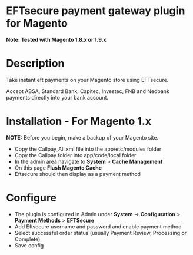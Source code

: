 # EFTsecure payment gateway plugin for Magento
**Note: Tested with Magento 1.8.x or 1.9.x**

# Description
Take instant eft payments on your Magento store using EFTsecure.

Accept ABSA, Standard Bank, Capitec, Investec, FNB and Nedbank payments directly into your bank account.

# Installation - For Magento 1.x

**NOTE:** Before you begin, make a backup of your Magento site.

- Copy the Callpay_All.xml file into the app/etc/modules folder
- Copy the Callpay folder into app/code/local folder
- In the admin area navigate to **System** > **Cache Management**
- On this page **Flush Magento Cache**
- Eftsecure should then display as a payment method

# Configure

- The plugin is configured in Admin under **System** -> **Configuration** > **Payment Methods** > **EFTSecure**
- Add Eftsecure username and password and enable payment method
- Select successful order status (usually Payment Review, Processing or Complete)
- Save config